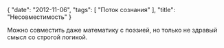 {
   "date": "2012-11-06",
   "tags": [
      "Поток сознания"
   ],
   "title": "Несовместимость"
}

Можно совместить даже математику с поэзией, но только не здравый смысл со строгой логикой.

